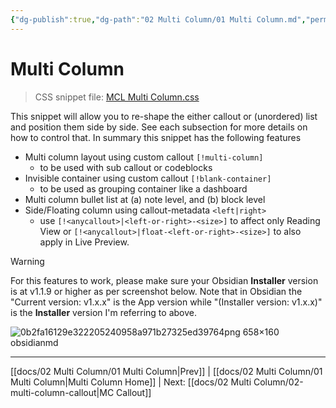 ```yaml
---
{"dg-publish":true,"dg-path":"02 Multi Column/01 Multi Column.md","permalink":"/02-multi-column/01-multi-column/","title":"Multi Column","noteIcon":"","updated":"2023-11-01T22:41:59.134+08:00"}
---
```



# Multi Column

> CSS snippet file: [MCL Multi Column.css](https://github.com/efemkay/obsidian-modular-css-layout/blob/main/MCL%20Multi%20Column.css)

This snippet will allow you to re-shape the either callout or (unordered) list and position them side by side. See each subsection for more details on how to control that. In summary this snippet has the following features

- Multi column layout using custom callout `[!multi-column]`
	- to be used with sub callout or codeblocks
- Invisible container using custom callout `[!blank-container]`
	- to be used as grouping container like a dashboard
- Multi column bullet list at (a) note level, and (b) block level
- Side/Floating column using callout-metadata `<left|right>`
	- use `[!<anycallout>|<left-or-right>-<size>]` to affect only Reading View or `[!<anycallout>|float-<left-or-right>-<size>]` to also apply in Live Preview.


> [!warning]
> For this features to work, please make sure your Obsidian **Installer** version is at v1.1.9 or higher as per screenshot below. Note that in Obsidian the "Current version: v1.x.x" is the App version while "(Installer version: v1.x.x)" is the **Installer** version I'm referring to above.
> 
> ![0b2fa16129e322205240958a971b27325ed39764png 658×160 obsidianmd](https://forum.obsidian.md/uploads/default/original/3X/0/b/0b2fa16129e322205240958a971b27325ed39764.png)

---

[[docs/02 Multi Column/01 Multi Column\|Prev]] | [[docs/02 Multi Column/01 Multi Column\|Multi Column Home]] | Next: [[docs/02 Multi Column/02-multi-column-callout\|MC Callout]] 